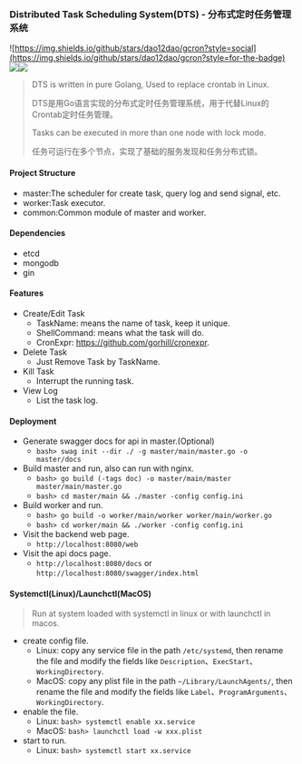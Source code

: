 ### Distributed Task Scheduling System(DTS) - 分布式定时任务管理系统

![https://img.shields.io/github/stars/dao12dao/gcron?style=social](https://img.shields.io/github/stars/dao12dao/gcron?style=for-the-badge) ![](https://img.shields.io/github/forks/dao12dao/gcron?style=for-the-badge)![](https://img.shields.io/github/watchers/dao12dao/gcron?style=for-the-badge)


>
> DTS is written in pure Golang, Used to replace crontab in Linux.
> 
> DTS是用Go语言实现的分布式定时任务管理系统，用于代替Linux的Crontab定时任务管理。
> 
> Tasks can be executed in more than one node with lock mode.
> 
> 任务可运行在多个节点，实现了基础的服务发现和任务分布式锁。
> 

#### Project Structure
  - master:The scheduler for create task, query log and send signal, etc.
  - worker:Task executor.
  - common:Common module of master and worker.

#### Dependencies
  + etcd
  + mongodb
  + gin

#### Features
  + Create/Edit Task
    - TaskName: means the name of task, keep it unique.
    - ShellCommand: means what the task will do.
    - CronExpr: https://github.com/gorhill/cronexpr.
  + Delete Task
    - Just Remove Task by TaskName.
  + Kill Task
    - Interrupt the running task.
  + View Log
    - List the task log.

#### Deployment
  + Generate swagger docs for api in master.(Optional)
    + ```bash> swag init --dir ./ -g master/main/master.go -o master/docs```
  + Build master and run, also can run with nginx.
    + ```bash> go build (-tags doc) -o master/main/master master/main/master.go```
    + ```bash> cd master/main && ./master -config config.ini```
  + Build worker and run.
    + ```bash> go build -o worker/main/worker worker/main/worker.go```
    + ```bash> cd worker/main && ./worker -config config.ini```
  + Visit the backend web page.
    + ```http://localhost:8080/web```
  + Visit the api docs page.
    + ```http://localhost:8080/docs``` or ```http://localhost:8080/swagger/index.html```

#### Systemctl(Linux)/Launchctl(MacOS)
> Run at system loaded with systemctl in linux or with launchctl in macos.
  + create config file.
    + Linux: copy any service file in the path ```/etc/systemd```, then rename the file and modify the fields like ```Description```、```ExecStart```、```WorkingDirectory```.
    + MacOS: copy any plist file in the path ```~/Library/LaunchAgents/```, then rename the file and modify the fields like ```Label```、```ProgramArguments```、```WorkingDirectory```.
  + enable the file.
    + Linux: ```bash> systemctl enable xx.service```
    + MacOS: ```bash> launchctl load -w xxx.plist```
  + start to run.
    + Linux: ```bash> systemctl start xx.service```


  

